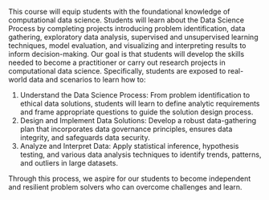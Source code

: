 This course will equip students with the foundational knowledge of computational data science. Students will learn about the Data Science Process by completing projects introducing problem identification, data gathering, exploratory data analysis, supervised and unsupervised learning techniques, model evaluation, and visualizing and interpreting results to inform decision-making. Our goal is that students will develop the skills needed to become a practitioner or carry out research projects in computational data science. Specifically, students are exposed to real-world data and scenarios to learn how to:

1. Understand the Data Science Process: From problem identification to ethical data solutions, students will learn to define analytic requirements and frame appropriate questions to guide the solution design process.
2. Design and Implement Data Solutions: Develop a robust data-gathering plan that incorporates data governance principles, ensures data integrity, and safeguards data security.
3. Analyze and Interpret Data: Apply statistical inference, hypothesis testing, and various data analysis techniques to identify trends, patterns, and outliers in large datasets.

Through this process, we aspire for our students to become independent and resilient problem solvers who can overcome challenges and learn.
